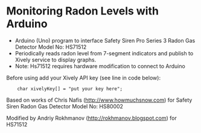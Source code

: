 Monitoring Radon Levels with Arduino
===========================================

* Arduino (Uno) program to interface Safety Siren Pro Series 3 Radon Gas Detector Model No: HS71512
* Periodically reads radon level from 7-segment indicators and publish to Xively service to display graphs.
* Note: Hs71512 requires hardware modification to connect to Arduino

Before using add your Xively API key (see line in code below):
```
    char xivelyKey[] = "put your key here";
```

Based on works of Chris Nafis (http://www.howmuchsnow.com) for Safety Siren Radon Gas Detector Model No: HS80002

Modified by Andriy Rokhmanov (http://rokhmanov.blogspot.com) for HS71512


